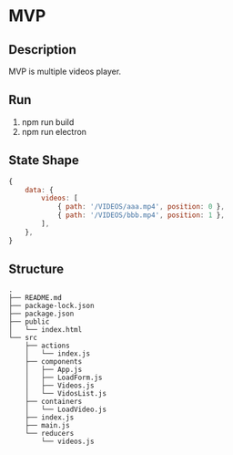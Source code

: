 # MVP

## Description

MVP is multiple videos player.

## Run

1. npm run build
2. npm run electron

## State Shape

```javascript
{
    data: {
        videos: [
            { path: '/VIDEOS/aaa.mp4', position: 0 },
            { path: '/VIDEOS/bbb.mp4', position: 1 },
        ],
    },
}
```

## Structure

```structure
.
├── README.md
├── package-lock.json
├── package.json
├── public
│   └── index.html
└── src
    ├── actions
    │   └── index.js
    ├── components
    │   ├── App.js
    │   ├── LoadForm.js
    │   ├── Videos.js
    │   └── VidosList.js
    ├── containers
    │   └── LoadVideo.js
    ├── index.js
    ├── main.js
    └── reducers
        └── videos.js
```